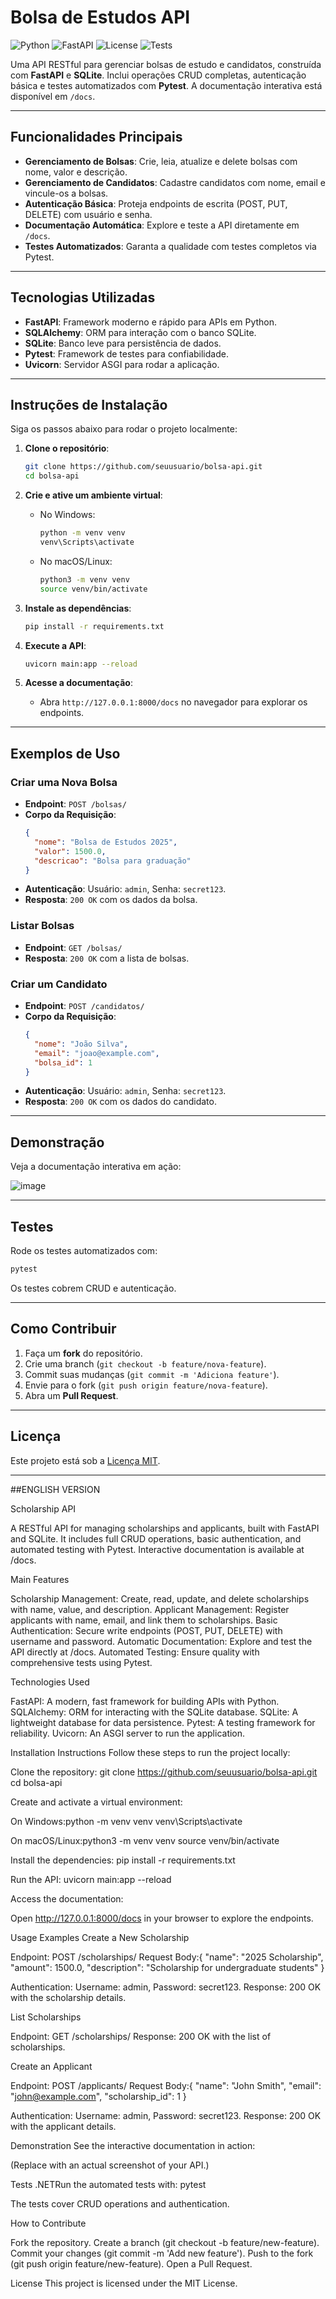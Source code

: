 # Bolsa de Estudos API

![Python](https://img.shields.io/badge/python-3.8%2B-blue.svg) ![FastAPI](https://img.shields.io/badge/FastAPI-0.115.0-green.svg) ![License](https://img.shields.io/badge/license-MIT-lightgrey.svg) ![Tests](https://img.shields.io/badge/tests-passing-brightgreen.svg)

Uma API RESTful para gerenciar bolsas de estudo e candidatos, construída com **FastAPI** e **SQLite**. Inclui operações CRUD completas, autenticação básica e testes automatizados com **Pytest**. A documentação interativa está disponível em `/docs`.

---

## Funcionalidades Principais

- **Gerenciamento de Bolsas**: Crie, leia, atualize e delete bolsas com nome, valor e descrição.
- **Gerenciamento de Candidatos**: Cadastre candidatos com nome, email e vincule-os a bolsas.
- **Autenticação Básica**: Proteja endpoints de escrita (POST, PUT, DELETE) com usuário e senha.
- **Documentação Automática**: Explore e teste a API diretamente em `/docs`.
- **Testes Automatizados**: Garanta a qualidade com testes completos via Pytest.

---

## Tecnologias Utilizadas

- **FastAPI**: Framework moderno e rápido para APIs em Python.
- **SQLAlchemy**: ORM para interação com o banco SQLite.
- **SQLite**: Banco leve para persistência de dados.
- **Pytest**: Framework de testes para confiabilidade.
- **Uvicorn**: Servidor ASGI para rodar a aplicação.

---

## Instruções de Instalação

Siga os passos abaixo para rodar o projeto localmente:

1. **Clone o repositório**:
   ```bash
   git clone https://github.com/seuusuario/bolsa-api.git
   cd bolsa-api
   ```

2. **Crie e ative um ambiente virtual**:
   - No Windows:
     ```bash
     python -m venv venv
     venv\Scripts\activate
     ```
   - No macOS/Linux:
     ```bash
     python3 -m venv venv
     source venv/bin/activate
     ```

3. **Instale as dependências**:
   ```bash
   pip install -r requirements.txt
   ```

4. **Execute a API**:
   ```bash
   uvicorn main:app --reload
   ```

5. **Acesse a documentação**:
   - Abra `http://127.0.0.1:8000/docs` no navegador para explorar os endpoints.

---

## Exemplos de Uso

### Criar uma Nova Bolsa
- **Endpoint**: `POST /bolsas/`
- **Corpo da Requisição**:
  ```json
  {
    "nome": "Bolsa de Estudos 2025",
    "valor": 1500.0,
    "descricao": "Bolsa para graduação"
  }
  ```
- **Autenticação**: Usuário: `admin`, Senha: `secret123`.
- **Resposta**: `200 OK` com os dados da bolsa.

### Listar Bolsas
- **Endpoint**: `GET /bolsas/`
- **Resposta**: `200 OK` com a lista de bolsas.

### Criar um Candidato
- **Endpoint**: `POST /candidatos/`
- **Corpo da Requisição**:
  ```json
  {
    "nome": "João Silva",
    "email": "joao@example.com",
    "bolsa_id": 1
  }
  ```
- **Autenticação**: Usuário: `admin`, Senha: `secret123`.
- **Resposta**: `200 OK` com os dados do candidato.

---

## Demonstração

Veja a documentação interativa em ação:



![image](https://github.com/user-attachments/assets/404fde33-54a0-407c-8793-6db378d1795e)


---

## Testes

Rode os testes automatizados com:
```bash
pytest
```
Os testes cobrem CRUD e autenticação.

---

## Como Contribuir

1. Faça um **fork** do repositório.
2. Crie uma branch (`git checkout -b feature/nova-feature`).
3. Commit suas mudanças (`git commit -m 'Adiciona feature'`).
4. Envie para o fork (`git push origin feature/nova-feature`).
5. Abra um **Pull Request**.

---

## Licença

Este projeto está sob a [Licença MIT](LICENSE).

-------------------------------------------------------------
##ENGLISH VERSION

Scholarship API
   
A RESTful API for managing scholarships and applicants, built with FastAPI and SQLite. It includes full CRUD operations, basic authentication, and automated testing with Pytest. Interactive documentation is available at /docs.

Main Features

Scholarship Management: Create, read, update, and delete scholarships with name, value, and description.
Applicant Management: Register applicants with name, email, and link them to scholarships.
Basic Authentication: Secure write endpoints (POST, PUT, DELETE) with username and password.
Automatic Documentation: Explore and test the API directly at /docs.
Automated Testing: Ensure quality with comprehensive tests using Pytest.


Technologies Used

FastAPI: A modern, fast framework for building APIs with Python.
SQLAlchemy: ORM for interacting with the SQLite database.
SQLite: A lightweight database for data persistence.
Pytest: A testing framework for reliability.
Uvicorn: An ASGI server to run the application.


Installation Instructions
Follow these steps to run the project locally:

Clone the repository:
git clone https://github.com/seuusuario/bolsa-api.git
cd bolsa-api


Create and activate a virtual environment:

On Windows:python -m venv venv
venv\Scripts\activate


On macOS/Linux:python3 -m venv venv
source venv/bin/activate




Install the dependencies:
pip install -r requirements.txt


Run the API:
uvicorn main:app --reload


Access the documentation:

Open http://127.0.0.1:8000/docs in your browser to explore the endpoints.




Usage Examples
Create a New Scholarship

Endpoint: POST /scholarships/
Request Body:{
  "name": "2025 Scholarship",
  "amount": 1500.0,
  "description": "Scholarship for undergraduate students"
}


Authentication: Username: admin, Password: secret123.
Response: 200 OK with the scholarship details.

List Scholarships

Endpoint: GET /scholarships/
Response: 200 OK with the list of scholarships.

Create an Applicant

Endpoint: POST /applicants/
Request Body:{
  "name": "John Smith",
  "email": "john@example.com",
  "scholarship_id": 1
}


Authentication: Username: admin, Password: secret123.
Response: 200 OK with the applicant details.


Demonstration
See the interactive documentation in action:

(Replace with an actual screenshot of your API.)

Tests
.NETRun the automated tests with:
pytest

The tests cover CRUD operations and authentication.

How to Contribute

Fork the repository.
Create a branch (git checkout -b feature/new-feature).
Commit your changes (git commit -m 'Add new feature').
Push to the fork (git push origin feature/new-feature).
Open a Pull Request.


License
This project is licensed under the MIT License.

